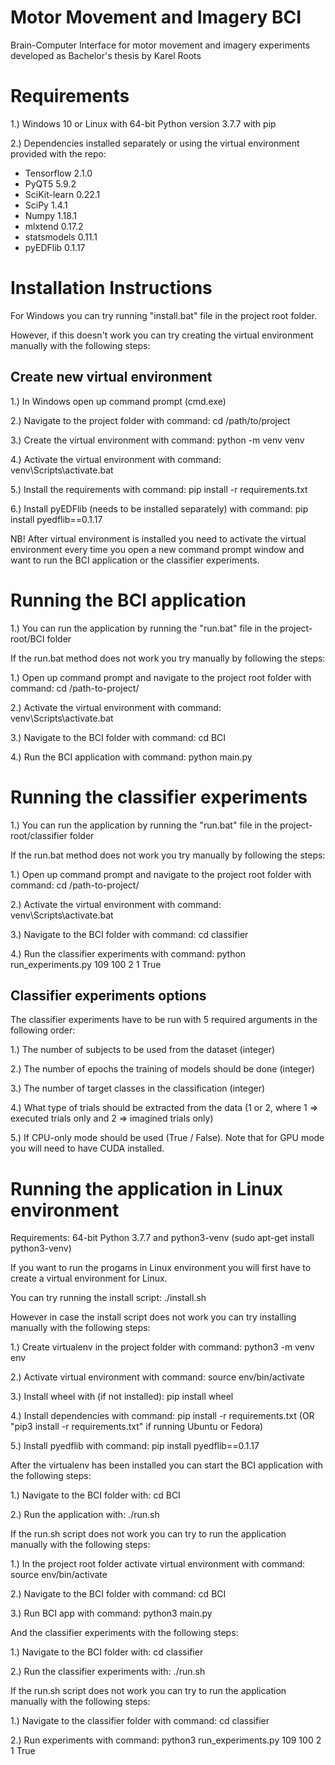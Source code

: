 # Motor Movement and Imagery BCI
Brain-Computer Interface for motor movement and imagery experiments developed as Bachelor's thesis by Karel Roots

# Requirements

1.) Windows 10 or Linux with 64-bit Python version 3.7.7 with pip

2.) Dependencies installed separately or using the virtual environment provided with the repo: 

* Tensorflow 2.1.0
* PyQT5 5.9.2
* SciKit-learn 0.22.1
* SciPy 1.4.1
* Numpy 1.18.1
* mlxtend 0.17.2
* statsmodels 0.11.1
* pyEDFlib 0.1.17

# Installation Instructions

For Windows you can try running "install.bat" file in the project root folder.

However, if this doesn't work you can try creating the virtual environment manually with the following steps:

## Create new virtual environment
1.) In Windows open up command prompt (cmd.exe)

2.) Navigate to the project folder with command: cd /path/to/project

3.) Create the virtual environment with command: python -m venv venv

4.) Activate the virtual environment with command: venv\Scripts\activate.bat

5.) Install the requirements with command: pip install -r requirements.txt

6.) Install pyEDFlib (needs to be installed separately) with command: pip install pyedflib==0.1.17

NB! After virtual environment is installed you need to activate the virtual environment every time you open a new command prompt window and want to run the BCI application or the classifier experiments.

# Running the BCI application
1.) You can run the application by running the "run.bat" file in the project-root/BCI folder

If the run.bat method does not work you try manually by following the steps:

1.) Open up command prompt and navigate to the project root folder with command: cd /path-to-project/

2.) Activate the virtual environment with command: venv\Scripts\activate.bat

3.) Navigate to the BCI folder with command: cd BCI

4.) Run the BCI application with command: python main.py

# Running the classifier experiments
1.) You can run the application by running the "run.bat" file in the project-root/classifier folder

If the run.bat method does not work you try manually by following the steps:

1.) Open up command prompt and navigate to the project root folder with command: cd /path-to-project/

2.) Activate the virtual environment with command: venv\Scripts\activate.bat

3.) Navigate to the BCI folder with command: cd classifier

4.) Run the classifier experiments with command: python run_experiments.py 109 100 2 1 True

## Classifier experiments options
The classifier experiments have to be run with 5 required arguments in the following order:

1.) The number of subjects to be used from the dataset (integer)

2.) The number of epochs the training of models should be done (integer)

3.) The number of target classes in the classification (integer)

4.) What type of trials should be extracted from the data (1 or 2, where 1 => executed trials only and 2 => imagined trials only)

5.) If CPU-only mode should be used (True / False). Note that for GPU mode you will need to have CUDA installed.

# Running the application in Linux environment
Requirements: 64-bit Python 3.7.7 and python3-venv (sudo apt-get install python3-venv)

If you want to run the progams in Linux environment you will first have to create a virtual environment for Linux.

You can try running the install script: ./install.sh

However in case the install script does not work you can try installing manually with the following steps:

1.) Create virtualenv in the project folder with command: python3 -m venv env

2.) Activate virtual environment with command: source env/bin/activate

3.) Install wheel with (if not installed): pip install wheel

4.) Install dependencies with command: pip install -r requirements.txt (OR "pip3 install -r requirements.txt" if running Ubuntu or Fedora)

5.) Install pyedflib with command: pip install pyedflib==0.1.17

After the virtualenv has been installed you can start the BCI application with the following steps:

1.) Navigate to the BCI folder with: cd BCI

2.) Run the application with: ./run.sh

If the run.sh script does not work you can try to run the application manually with the following steps:

1.) In the project root folder activate virtual environment with command: source env/bin/activate

2.) Navigate to the BCI folder with command: cd BCI

3.) Run BCI app with command: python3 main.py

And the classifier experiments with the following steps:

1.) Navigate to the BCI folder with: cd classifier

2.) Run the classifier experiments with: ./run.sh

If the run.sh script does not work you can try to run the application manually with the following steps:

1.) Navigate to the classifier folder with command: cd classifier

2.) Run experiments with command: python3 run_experiments.py 109 100 2 1 True
